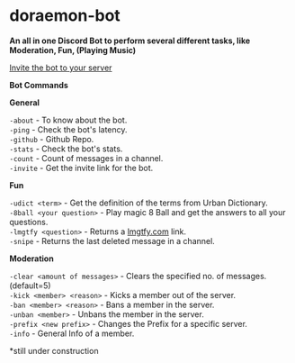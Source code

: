 # doraemon-bot
**An all in one Discord Bot to perform several different tasks, like Moderation, Fun, (Playing Music)**

[Invite the bot to your server](https://discord.com/api/oauth2/authorize-client_id=709321027775365150&permissions=8&scope=bot)

**__Bot Commands__**

**__General__**

`-about` - To know about the bot.  
`-ping` - Check the bot's latency.  
`-github` - Github Repo.  
`-stats` - Check the bot's stats.  
`-count` - Count of messages in a channel.  
`-invite` - Get the invite link for the bot.  

**__Fun__**

`-udict <term>` - Get the definition of the terms from Urban Dictionary.  
`-8ball <your question>` - Play magic 8 Ball and get the answers to all your questions.  
`-lmgtfy <question>` -  Returns a [lmgtfy.com](https://lmgtfy.com/) link.  
`-snipe` - Returns the last deleted message in a channel.  

**__Moderation__**

`-clear <amount of messages>` - Clears the specified no. of messages.(default=5)  
`-kick <member> <reason>` - Kicks a member out of the server.  
`-ban <member> <reason>` - Bans a member in the server.  
`-unban <member>` - Unbans the member in the server.  
`-prefix <new prefix>` - Changes the Prefix for a specific server.  
`-info` - General Info of a member.  

*still under construction
